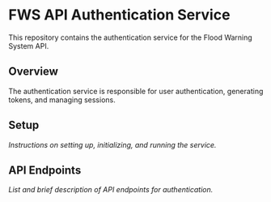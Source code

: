 # FWS API Authentication Service

This repository contains the authentication service for the Flood Warning System API.

## Overview

The authentication service is responsible for user authentication, generating tokens, and managing sessions.

## Setup

*Instructions on setting up, initializing, and running the service.*

## API Endpoints

*List and brief description of API endpoints for authentication.*